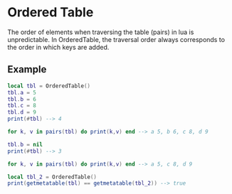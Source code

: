 # Ordered Table
The order of elements when traversing the table (pairs) in lua is unpredictable. In OrderedTable, the traversal order always corresponds to the order in which keys are added.
## Example
```lua
local tbl = OrderedTable()
tbl.a = 5
tbl.b = 6
tbl.c = 8
tbl.d = 9
print(#tbl) --> 4

for k, v in pairs(tbl) do print(k,v) end --> a 5, b 6, c 8, d 9

tbl.b = nil
print(#tbl) --> 3

for k, v in pairs(tbl) do print(k,v) end --> a 5, c 8, d 9

local tbl_2 = OrderedTable()
print(getmetatable(tbl) == getmetatable(tbl_2)) --> true
```